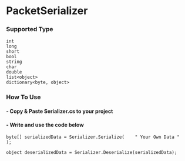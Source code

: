 # PacketSerializer

### Supported Type

```
int
long
short
bool
string
char
double 
list<object>
dictionary<byte, object>
```


### How To Use

#### - Copy & Paste Serializer.cs to your project
#### - Write and use the code below

```
byte[] serializedData = Serializer.Serialize(    " Your Own Data "   );

object deserializedData = Serializer.Deserialize(serializedData);

```

